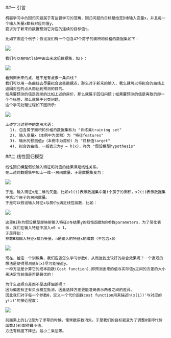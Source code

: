 ##一.引言
```
机器学习中的回归问题属于有监督学习的范畴，回归问题的目标是给定D维输入变量x，并且每一个输入矢量x都有对应的值y，
要求对于新来的数据预测它对应的连续的目标值t。

比如下面这个例子：假设我们有一个包含47个房子的面积和价格的数据集如下：
```
![](http://images.cnitblog.com/blog/392228/201410/291919410655805.jpg)
```
我们可以在Matlab中画出来这组数据集，如下：
```
![](http://images.cnitblog.com/blog/392228/201410/291921072538240.jpg)
```
看到画出来的点，是不是有点像一条曲线？
我们可以用一条曲线去尽量拟合这些数据点，那么对于新来的输入，我么就可以将拟合的曲线上返回对应的点从而达到预测的目的。
如果要预测的值是连续的比如上述的房价，那么就属于回归问题；如果要预测的值是离散的即一个个标签，那么就属于分类问题。
这个学习处理过程如下图所示:
```
![](http://images.cnitblog.com/blog/392228/201410/291925279255104.jpg)
```
上述学习过程中的常用术语：
  1). 包含房子面积和价格的数据集称为 "训练集training set" 
  2). 输入变量x（本例中为面积）为 "特征features"
  3). 输出的预测值y（本例中为房价）为 "目标值target"
  4). 拟合的曲线，一般表示为y = h(x)，称为 "假设模型hypothesis"
```
##二.线性回归模型
```
线性回归模型假设输入特征和对应的结果满足线性关系。
在上述的数据集中加上一维--房间数量，于是数据集变为：
```
![](http://images.cnitblog.com/blog/392228/201410/291942173624782.jpg)
```
于是，输入特征x是二维的矢量，比如x1(i)表示数据集中第i个房子的面积，x2(i)表示数据集中第i个房子的房间数量。
于是可以假设输入特征x与房价y满足线性函数，比如：
```
![](http://images.cnitblog.com/blog/392228/201410/291946319404707.jpg)
```
这里θi称为假设模型即映射输入特征x与结果y的线性函数h的参数parameters，为了简化表示，我们在输入特征中加入x0 = 1，
于是得到：
参数θ和输入特征x都为矢量，n是输入的特征x的维数（不包含x0）
```
![](http://images.cnitblog.com/blog/392228/201410/291951223156962.jpg)
```
现在，给定一个训练集，我们应该怎么学习参数θ，从而达到比较好的拟合效果呢？一个直观的想法是使得预测值h(x)尽可能接近y。
一种方法是计算它的成本函数(Cost function),即预测出来的值与实际值y之间的方差的大小来决定当前值是否是最优的！

为什么选择方差而不是选择偏差呢？
因为偏差有正有负会相互抵消，因此选择方差更能准确表示两者之间的差异。
因此我们对于每一个参数θ，定义一个代价函数cost function用来描述h(x(i))'与对应的y(i)'的接近程度：
```
![](http://studentdeng.github.io/images/ml/12.png)
```
前面乘上的1/2是为了求导的时候，使常数系数消失。于是我们的目标就变为了调整θ使得代价函数J(θ)取得最小值，
方法有梯度下降法，最小二乘法等。
```
